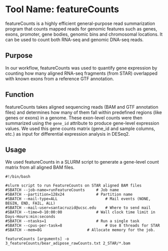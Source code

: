 # Tool Name: featureCounts
featureCounts is a highly efficient general-purpose read summarization program that counts mapped reads for genomic features such as genes, exons, promoter, gene bodies, genomic bins and chromosomal locations. It can be used to count both RNA-seq and genomic DNA-seq reads.

## Purpose
In our workflow, featureCounts was used to quantify gene expression by counting how many aligned RNA-seq fragments (from STAR) overlapped with known exons from a reference GTF annotation.

## Function
featureCounts takes aligned sequencing reads (BAM and GTF annotation files) and determines how many of them fall within predefined regions (like genes or exons) in a genome. These exon-level counts were then summarized using the `gene_id` attribute to produce gene-level expression values. We used this gene counts matrix (gene_id and sample columns, etc.) as input for differential expression analysis in DESeq2. 

## Usage

We used featureCounts in a SLURM script to generate a gene-level count matrix from all aligned BAM files. 

```
#!/bin/bash

#slurm script to run FeatureCounts on STAR aligned BAM files
#SBATCH --job-name=runFeatureCounts		# Job name
#SBATCH --partition=128x24				# Partition name
#SBATCH --mail-type=ALL               		# Mail events (NONE, BEGIN, END, FAIL, ALL)
#SBATCH --mail-user=santacruzid@ucsc.edu   	# Where to send mail
#SBATCH --time=0-10:00:00 				# Wall clock time limit in Days-Hours:min:seconds
#SBATCH --ntasks=1                 		# Run a single task
#SBATCH --cpus-per-task=8                	# Use 8 threads for STAR
#SBATCH --mem=8G                    # Allocate memory for the job.

featureCounts [arguments] -o 3_featureCounts/bear_adipose_rawCounts.txt 2_STAR/*.bam

```
